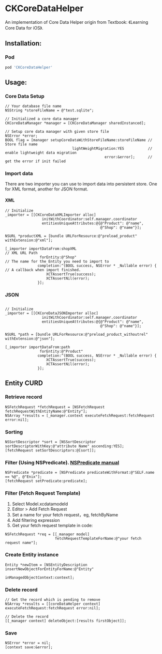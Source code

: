 # CKCoreDataHelper
An implementation of Core Data Helper origin from Textbook: 《Learning Core Data for iOS》.

## Installation:

### Pod

```ruby
pod 'CKCoreDataHelper'
```

## Usage:

### Core Data Setup

```objc
// Your database file name
NSString *storeFileName = @"test.sqlite";

// Initialized a core data manager
CKCoreDataManager *manager = [CKCoreDataManager sharedInstanced];

// Setup core data manager with given store file
NSError *error;
BOOL flag = [manager setupCoreDataWithStoreFileName:storeFileName // Store file name
                               lightWeightMigration:YES           // enable lightweight data migration
                                              error:&error];      // get the error if init failed
```

### Import data

There are two importer you can use to import data into persistent store. One for XML format, another for JSON format.

#### XML

```objc
// Initialize
_importer = [[CKCoreDataXMLImporter alloc]
                 initWithCoordinator:self.manager.coordinator
                 entitiesUniqueAttributes:@{@"Product": @"name",
                                            @"Shop": @"name"}];

NSURL *productXML = [bundle URLForResource:@"preload_product" withExtension:@"xml"];
    
[_importer importDataFrom:shopXML                                         // XML URL Path
                forEntity:@"Shop"                                         // The name for the Entity you need to import to
               completion:^(BOOL success, NSError * _Nullable error) {    // A callback when import finished.
                   XCTAssertTrue(success);
                   XCTAssertNil(error);
               }];
```

### JSON
```objc

// Initialize
_importer = [[CKCoreDataJSONImporter alloc]
                 initWithCoordinator:self.manager.coordinator
                 entitiesUniqueAttributes:@{@"Product": @"name",
                                            @"Shop": @"name"}];

NSURL *path = [bundle URLForResource:@"preload_product_withoutrel" withExtension:@"json"];

[_importer importDataFrom:path
                forEntity:@"Product"
               completion:^(BOOL success, NSError * _Nullable error) {
                   XCTAssertTrue(success);
                   XCTAssertNil(error);
               }];
```

## Entity CURD

### Retrieve record

```objc
NSFetchRequest *fetchRequest = [NSFetchRequest fetchRequestWithEntityName:@"Entity"];
NSArray *results = [_manager.context executeFetchRequest:fetchRequest error:nil];
```

### Sorting

```objc
NSSortDescriptor *sort = [NSSortDescriptor sortDescriptorWithKey:@"attribute Name" ascending:YES];
[fetchRequest setSortDescriptors:@[sort]];
```

### Filter (Using NSPredicate). [NSPredicate manual](https://developer.apple.com/library/content/documentation/Cocoa/Conceptual/Predicates/AdditionalChapters/Introduction.html#//apple_ref/doc/uid/TP40001789)

```objc
NSPredicate *predicate = [NSPredicate predicateWithFormat:@"SELF.name == %@", @"Enix"];
[fetchRequest setPredicate:predicate];
```

### Filter (Fetch Request Template)

1. Select Model.xcdatamodeld
2. Editor > Add Fetch Request
3. Set a name for your fetch request，eg, fetchByName
4. Add filtering expression
5. Get your fetch request template in code:

```objc
NSFetchRequest *req = [[_manager model]
                       fetchRequestTemplateForName:@"your fetch request name"];
```

### Create Entity instance

```objc
Entity *newItem = [NSEntityDescription insertNewObjectForEntityForName:@"Entity"
                                                inManagedObjectContext:context];
```

### Delete record

```objc
// Get the record which is pending to remove
NSArray *results = [[coreDataHelper context] executeFetchRequest:fetchRequest error:nil];

// Delete the record
[[_manager context] deleteObject:[results firstObject]];
```

### Save

```objc
NSError *error = nil;
[context save:&error];
```
